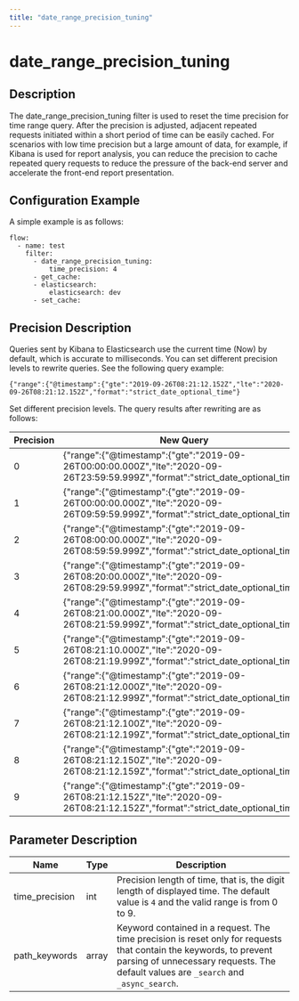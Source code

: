 ```yaml
---
title: "date_range_precision_tuning"
---
```


# date_range_precision_tuning

## Description

The date_range_precision_tuning filter is used to reset the time precision for time range query. After the precision is adjusted, adjacent repeated requests initiated within a short period of time can be easily cached. For scenarios with low time precision but a large amount of data, for example, if Kibana is used for report analysis, you can reduce the precision to cache repeated query requests to reduce the pressure of the back-end server and accelerate the front-end report presentation.

## Configuration Example

A simple example is as follows:

```
flow:
  - name: test
    filter:
      - date_range_precision_tuning:
          time_precision: 4
      - get_cache:
      - elasticsearch:
          elasticsearch: dev
      - set_cache:
```

## Precision Description

Queries sent by Kibana to Elasticsearch use the current time (Now) by default, which is accurate to milliseconds. You can set different precision levels to rewrite queries. See the following query example:

```
{"range":{"@timestamp":{"gte":"2019-09-26T08:21:12.152Z","lte":"2020-09-26T08:21:12.152Z","format":"strict_date_optional_time"}
```

Set different precision levels. The query results after rewriting are as follows:

| Precision | New Query                                                                                                                       |
| --------- | ------------------------------------------------------------------------------------------------------------------------------- |
| 0         | {"range":{"@timestamp":{"gte":"2019-09-26T00:00:00.000Z","lte":"2020-09-26T23:59:59.999Z","format":"strict_date_optional_time"} |
| 1         | {"range":{"@timestamp":{"gte":"2019-09-26T00:00:00.000Z","lte":"2020-09-26T09:59:59.999Z","format":"strict_date_optional_time"} |
| 2         | {"range":{"@timestamp":{"gte":"2019-09-26T08:00:00.000Z","lte":"2020-09-26T08:59:59.999Z","format":"strict_date_optional_time"} |
| 3         | {"range":{"@timestamp":{"gte":"2019-09-26T08:20:00.000Z","lte":"2020-09-26T08:29:59.999Z","format":"strict_date_optional_time"} |
| 4         | {"range":{"@timestamp":{"gte":"2019-09-26T08:21:00.000Z","lte":"2020-09-26T08:21:59.999Z","format":"strict_date_optional_time"} |
| 5         | {"range":{"@timestamp":{"gte":"2019-09-26T08:21:10.000Z","lte":"2020-09-26T08:21:19.999Z","format":"strict_date_optional_time"} |
| 6         | {"range":{"@timestamp":{"gte":"2019-09-26T08:21:12.000Z","lte":"2020-09-26T08:21:12.999Z","format":"strict_date_optional_time"} |
| 7         | {"range":{"@timestamp":{"gte":"2019-09-26T08:21:12.100Z","lte":"2020-09-26T08:21:12.199Z","format":"strict_date_optional_time"} |
| 8         | {"range":{"@timestamp":{"gte":"2019-09-26T08:21:12.150Z","lte":"2020-09-26T08:21:12.159Z","format":"strict_date_optional_time"} |
| 9         | {"range":{"@timestamp":{"gte":"2019-09-26T08:21:12.152Z","lte":"2020-09-26T08:21:12.152Z","format":"strict_date_optional_time"} |

## Parameter Description

| Name           | Type  | Description                                                                                                                                                                                                |
| -------------- | ----- | ---------------------------------------------------------------------------------------------------------------------------------------------------------------------------------------------------------- |
| time_precision | int   | Precision length of time, that is, the digit length of displayed time. The default value is `4` and the valid range is from 0 to 9.                                                                        |
| path_keywords  | array | Keyword contained in a request. The time precision is reset only for requests that contain the keywords, to prevent parsing of unnecessary requests. The default values are `_search` and `_async_search`. |
